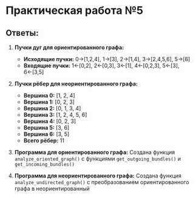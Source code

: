 # Практическая работа №5

## Ответы:

1. **Пучки дуг для ориентированного графа:**

   - **Исходящие пучки:** 0→[1,2,4], 1→[3], 2→[1,4], 3→[2,4,5,6], 5→[6]
   - **Входящие пучки:** 1←[0,2], 2←[0,3], 3←[1], 4←[0,2,3], 5←[3], 6←[3,5]

2. **Пучки рёбер для неориентированного графа:**

   - **Вершина 0:** [1, 2, 4]
   - **Вершина 1:** [0, 2, 3]
   - **Вершина 2:** [0, 1, 3, 4]
   - **Вершина 3:** [1, 2, 4, 5, 6]
   - **Вершина 4:** [0, 2, 3]
   - **Вершина 5:** [3, 6]
   - **Вершина 6:** [3, 5]
   - **Всего рёбер:** 11

3. **Программа для ориентированного графа:** Создана функция `analyze_oriented_graph()` с функциями `get_outgoing_bundles()` и `get_incoming_bundles()`

4. **Программа для неориентированного графа:** Создана функция `analyze_undirected_graph()` с преобразованием ориентированного графа в неориентированный
